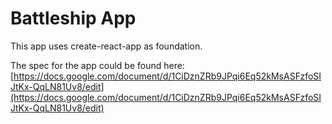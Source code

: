 # Battleship App

This app uses create-react-app as foundation.  

The spec for the app could be found here:  
[https://docs.google.com/document/d/1CiDznZRb9JPqi6Eq52kMsASFzfoSIJtKx-QqLN81Uv8/edit](https://docs.google.com/document/d/1CiDznZRb9JPqi6Eq52kMsASFzfoSIJtKx-QqLN81Uv8/edit)
